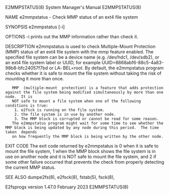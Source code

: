 E2MMPSTATUS(8)							    System Manager's Manual							E2MMPSTATUS(8)

NAME
       e2mmpstatus - Check MMP status of an ext4 file system

SYNOPSIS
       e2mmpstatus [-i] <filesystem>

OPTIONS
       -i     prints out the MMP information rather than check it.

DESCRIPTION
       e2mmpstatus is used to check Multiple-Mount Protection (MMP) status of an ext4 file system with the mmp feature enabled.	 The specified file system can
       be  a  device  name  (e.g.   /dev/hdc1,	/dev/sdb2), or an ext4 file system label or UUID, for example UUID=8868abf6-88c5-4a83-98b8-bfc24057f7bd or LA‐
       BEL=root.  By default, the e2mmpstatus program checks whether it is safe to mount the file system without taking the risk  of  mounting	it  more  than
       once.

       MMP  (multiple-mount  protection) is a feature that adds protection against the file system being modified simultaneously by more than one node.	 It is
       NOT safe to mount a file system when one of the following conditions is true:
	    1. e2fsck is running on the file system.
	    2. the file system is in use by another node.
	    3. The MMP block is corrupted or cannot be read for some reason.
       The e2mmpstatus program might wait for some time to see whether the MMP block is being updated by any node during this period.  The time taken  depends
       on how frequently the MMP block is being written by the other node.

EXIT CODE
       The  exit  code	returned by e2mmpstatus is 0 when it is safe to mount the file system, 1 when the MMP block shows the file system is in use on another
       node and it is NOT safe to mount the file system, and 2 if some other failure occurred that prevents the check from properly detecting the current  MMP
       status.

SEE ALSO
       dumpe2fs(8), e2fsck(8), fstab(5), fsck(8),

E2fsprogs version 1.47.0						 February 2023								E2MMPSTATUS(8)

